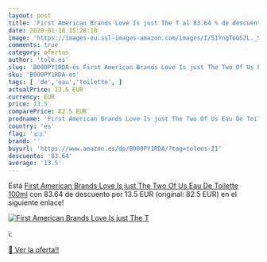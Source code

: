 ```yaml
---
layout: post
title: 'First American Brands Love Is just The T al 83.64 % de descuento'
date: 2020-01-18 15:28:18
image: 'https://images-eu.ssl-images-amazon.com/images/I/51YngToGS2L._SL400_.jpg'
comments: true
category: ofertas
author: 'tole.es'
slug: 'B000PY1RDA-es First American Brands Love Is just The Two Of Us Eau De...'
sku: 'B000PY1RDA-es'
tags: [ 'de','eau','toilette', ]
actualPrice: 13.5 EUR
currency: EUR
price: 13.5
comparePrice: 82.5 EUR
prodname: 'First American Brands Love Is just The Two Of Us Eau De Toilette 100ml'
country: 'es'
flag: '🇪🇸'
brand: ''
buyurl: 'https://www.amazon.es/dp/B000PY1RDA/?tag=tolees-21'
descuento: '83.64'
average: '13.5'
---
```


Está [First American Brands Love Is just The Two Of Us Eau De Toilette 100ml](https://www.amazon.es/dp/B000PY1RDA/?tag=tolees-21) con 83.64 de descuento por 13.5 EUR (original: 82.5 EUR) en el siguiente enlace!

[![First American Brands Love Is just The T](https://images-eu.ssl-images-amazon.com/images/I/51YngToGS2L._SL400_.jpg)](https://www.amazon.es/dp/B000PY1RDA/?tag=tolees-21)

ℹ️:


[🛒 Ver la oferta!!](https://www.amazon.es/dp/B000PY1RDA/?tag=tolees-21)
